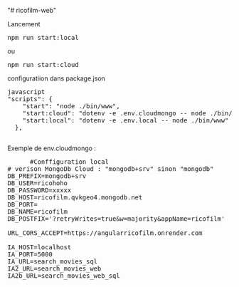 "# ricofilm-web" 

Lancement

<pre>npm run start:local</pre>

ou 

<pre>npm run start:cloud</pre>


configuratiion dans package.json
<pre>javascript
"scripts": {
    "start": "node ./bin/www",
    "start:cloud": "dotenv -e .env.cloudmongo -- node ./bin/www",
    "start:local": "dotenv -e .env.local -- node ./bin/www"
  },
  </pre>
  Exemple de env.cloudmongo : 
  <pre>
      #Conffiguration local
# verison MongoDb Cloud : "mongodb+srv" sinon "mongodb"
DB_PREFIX=mongodb+srv
DB_USER=ricohoho
DB_PASSWORD=xxxxx
DB_HOST=ricofilm.qvkgeo4.mongodb.net
DB_PORT=
DB_NAME=ricofilm
DB_POSTFIX='?retryWrites=true&w=majority&appName=ricofilm'

URL_CORS_ACCEPT=https://angularricofilm.onrender.com

IA_HOST=localhost
IA_PORT=5000
IA_URL=search_movies_sql
IA2_URL=search_movies_web
IA2b_URL=search_movies_web_sql
  </pre>
